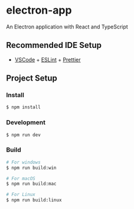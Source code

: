 # electron-app

An Electron application with React and TypeScript

## Recommended IDE Setup

- [VSCode](https://code.visualstudio.com/) + [ESLint](https://marketplace.visualstudio.com/items?itemName=dbaeumer.vscode-eslint) + [Prettier](https://marketplace.visualstudio.com/items?itemName=esbenp.prettier-vscode)

## Project Setup

### Install

```bash
$ npm install
```
 
### Development

```bash
$ npm run dev
```

### Build

```bash
# For windows
$ npm run build:win

# For macOS 
$ npm run build:mac

# For Linux
$ npm run build:linux
```

